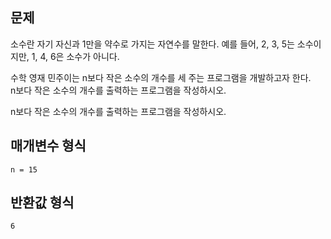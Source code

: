 ## 문제

소수란 자기 자신과 1만을 약수로 가지는 자연수를 말한다. 예를 들어, 2, 3, 5는 소수이지만, 1, 4, 6은 소수가 아니다.

수학 영재 민주이는 n보다 작은 소수의 개수를 세 주는 프로그램을 개발하고자 한다.  
n보다 작은 소수의 개수를 출력하는 프로그램을 작성하시오.

n보다 작은 소수의 개수를 출력하는 프로그램을 작성하시오.

## 매개변수 형식

```
n = 15
```

## 반환값 형식

```
6
```
